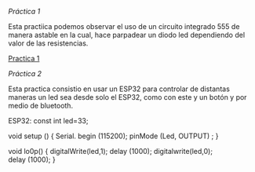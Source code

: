 *Práctica 1*

Esta practiica podemos observar el uso de un circuito integrado 555 de manera astable en la cual, hace parpadear un diodo led dependiendo del valor de las resistencias.


[Practica 1][doc-ref]

[doc-ref]: https://github.com/user-attachments/assets/a55c972d-851a-4645-9918-f97dc848011a "Practica 1"


*Práctica 2*

Esta practica consistio en usar un ESP32 para controlar de distantas maneras un led sea desde solo el ESP32, como con este y un botón y por medio de bluetooth.


ESP32:
const int led=33;


void setup () {
Serial. begin (115200); 
pinMode (Led, OUTPUT) ;
}


void lo0p() {
digitalWrite(led,1);
delay (1000);
digitalwrite(led,0);
delay (1000);
}

